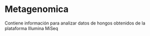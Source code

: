 # Metagenomica
Contiene información para analizar datos de hongos obtenidos de la plataforma Illumina MiSeq
